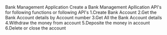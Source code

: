 Bank Management Application 
Create a Bank Management Apllication API's for following functions or following API's
1.Create Bank Account
2.Get the Bank Account details by Account number
3.Get All the Bank Account details
4.Withdraw the money from account
5.Deposite the money in account
6.Delete or close the account
